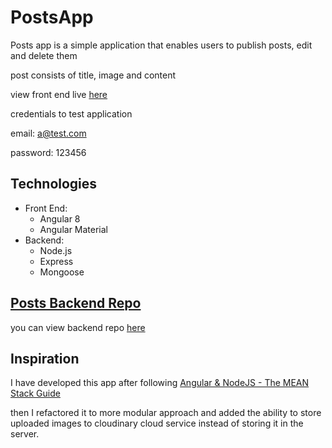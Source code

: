 # PostsApp

Posts app is a simple application that enables users to publish posts, edit and delete them

post consists of title, image and content

view front end live [here](https://maa-posts-app.herokuapp.com)

credentials to test application

email: a@test.com

password: 123456

## Technologies

- Front End:
  - Angular 8
  - Angular Material
- Backend:
  - Node.js
  - Express
  - Mongoose

## [Posts Backend Repo](https://github.com/mohamed-elattar/posts-backend)

you can view backend repo [here](https://github.com/mohamed-elattar/posts-backend)

## Inspiration

I have developed this app after following [Angular & NodeJS - The MEAN Stack Guide](https://www.udemy.com/course/angular-2-and-nodejs-the-practical-guide/)

then I refactored it to more modular approach and added the ability to store uploaded images to cloudinary cloud service instead of storing it in the server.
